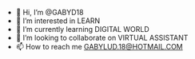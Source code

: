 - 👋 Hi, I’m @GABYD18
- 👀 I’m interested in LEARN
- 🌱 I’m currently learning DIGITAL WORLD
- 💞️ I’m looking to collaborate on VIRTUAL ASSISTANT
- 📫 How to reach me GABYLUD.18@HOTMAIL.COM 


